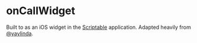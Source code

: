 # onCallWidget

Built to as an iOS widget in the [Scriptable](https://scriptable.app) application.
Adapted heavily from [@yaylinda](https://github.com/yaylinda/scriptable/blob/main/CalendarEventsWidget.js).

